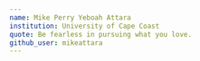 ```yaml
---
name: Mike Perry Yeboah Attara
institution: University of Cape Coast
quote: Be fearless in pursuing what you love.
github_user: mikeattara
---
```

